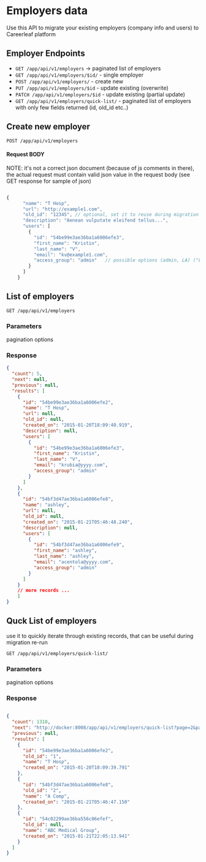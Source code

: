 # Employers data

Use this API to migrate your existing employers (company info and users) to Careerleaf platform




## Employer Endpoints

* `GET /app/api/v1/employers` -> paginated list of employers
* `GET /app/api/v1/employers/$id/` - single employer
* `POST /app/api/v1/employers/` - create new 
* `PUT /app/api/v1/employers/$id` - update existing (overwrite)
* `PATCH /app/api/v1/employers/$id` - update existing (partial update)
* `GET /app/api/v1/employers/quick-list/` - paginated list of employers with only few fields returned (id, old_id etc..)




## Create new employer

    POST /app/api/v1/employers


#### Request BODY

NOTE: it's not a correct json document (because of js comments in there), the actual request must contain valid json value in the request body (see GET response for sample of json)

```js

{
      "name": "T Hosp",
      "url": "http://example1.com",
      "old_id": "12345", // optional, set it to reuse during migration re-run
      "description": "Aenean vulputate eleifend tellus...",
      "users": [
        {
          "id": "54be99e3ae36ba1a6006efe3",
          "first_name": "Kristin",
          "last_name": "V",
          "email": "kv@example1.com",
          "access_group": "admin"   // possible options (admin, LA) ("LA" - limited access), default is "admin"
        }
      ]
    }
```


## List of employers

    GET /app/api/v1/employers

### Parameters 

pagination options 


### Response 

``` json 
{
  "count": 5,
  "next": null,
  "previous": null,
  "results": [
    {
      "id": "54be99e3ae36ba1a6006efe2",
      "name": "T Hosp",
      "url": null,
      "old_id": null,
      "created_on": "2015-01-20T18:09:40.919",
      "description": null,
      "users": [
        {
          "id": "54be99e3ae36ba1a6006efe3",
          "first_name": "Kristin",
          "last_name": "V",
          "email": "krubia@yyyy.com",
          "access_group": "admin"
        }
      ]
    },
    {
      "id": "54bf3d47ae36ba1a6006efe8",
      "name": "ashley",
      "url": null,
      "old_id": null,
      "created_on": "2015-01-21T05:46:48.240",
      "description": null,
      "users": [
        {
          "id": "54bf3d47ae36ba1a6006efe9",
          "first_name": "ashley",
          "last_name": "ashley",
          "email": "acentola@yyyy.com",
          "access_group": "admin"
        }
      ]
    }
    // more records ... 
    ]
}

```

## Quck List of employers

use it to quickly iterate through existing records, that can be useful during migration re-run

    GET /app/api/v1/employers/quick-list/


### Parameters 

pagination options 


### Response 

```json 

{
  "count": 1310,
  "next": "http://docker:8008/app/api/v1/employers/quick-list?page=2&page_size=3",
  "previous": null,
  "results": [
    {
      "id": "54be99e3ae36ba1a6006efe2",
      "old_id": "1",
      "name": "T Hosp",
      "created_on": "2015-01-20T18:09:39.791"
    },
    {
      "id": "54bf3d47ae36ba1a6006efe8",
      "old_id": "2",
      "name": "A Comp",
      "created_on": "2015-01-21T05:46:47.150"
    },
    {
      "id": "54c02299ae36ba556c06efef",
      "old_id": null,
      "name": "ABC Medical Group",
      "created_on": "2015-01-21T22:05:13.941"
    }
  ]
}

```